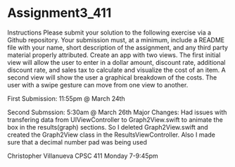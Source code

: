 # Assignment3_411

Instructions
Please submit your solution to the following exercise via a Github repository. Your submission must, at a
minimum, include a README file with your name, short description of the assignment, and any third party
material properly attributed.
Create an app with two views. The first initial view will allow the user to enter in a dollar amount, discount rate,
additional discount rate, and sales tax to calculate and visualize the cost of an item. A second view will show
the user a graphical breakdown of the costs. The user with a swipe gesture can move from one view to
another.


First Submission: 11:55pm @ March 24th 

Second Submssion: 5:30am @ March 26th
Major Changes:
  Had issues with transfering data from UIViewController to Graph2View.swift to animate the box in the results(graph) sections.
  So I deleted Graph2View.swift and created the Graph2View class in the ResultsViewController.
  Also I made sure that a decimal number pad was being used 
  
  
Christopher Villanueva
CPSC 411 Monday 7-9:45pm 
  
